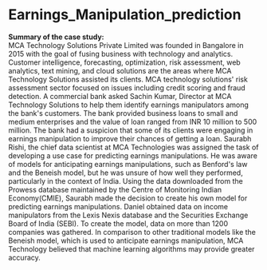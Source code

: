 # Earnings_Manipulation_prediction

**Summary of the case study:**   
MCA Technology Solutions Private Limited was founded in Bangalore in 2015 with the goal of fusing business with technology and analytics. Customer intelligence, forecasting, optimization, risk assessment, web analytics, text mining, and cloud solutions are the areas where MCA Technology Solutions assisted its clients. MCA technology solutions' risk assessment sector focused on issues including credit scoring and fraud detection. A commercial bank asked Sachin Kumar, Director at MCA Technology Solutions to help them identify earnings manipulators among the bank's customers. The bank provided business loans to small and medium enterprises and the value of loan ranged from INR 10 million to 500 million. The bank had a suspicion that some of its clients were engaging in earnings manipulation to improve their chances of getting a loan. Saurabh Rishi, the chief data scientist at MCA Technologies was assigned the task of developing a use case for predicting earnings manipulations. He was aware of models for anticipating earnings manipulations, such as Benford's law and the Beneish model, but he was unsure of how well they performed, particularly in the context of India. Using the data downloaded from the Prowess database maintained by the Centre of Monitoring Indian Economy(CMIE), Saurabh made the decision to create his own model for predicting earnings manipulations. Daniel obtained data on income manipulators from the Lexis Nexis database and the Securities Exchange Board of India (SEBI). To create the model, data on more than 1200 companies was gathered. In comparison to other traditional models like the Beneish model, which is used to anticipate earnings manipulation, MCA Technology believed that machine learning algorithms may provide greater accuracy.
